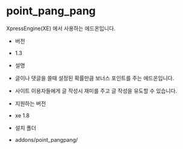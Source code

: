 # point_pang_pang

XpressEngine(XE) 에서 사용하는 에드온입니다.

* 버전
 * 1.3

* 설명
 * 글이나 댓글을 쓸때 설정된 확률만큼 보너스 포인트를 주는 에드온입니다.
 * 사이트 이용자들에게 글 작성시 재미를 주고 글 작성을 유도할 수 있습니다. 

* 지원하는 버전
 * xe 1.8

* 설치 폴더
 * addons/point_pangpang/
